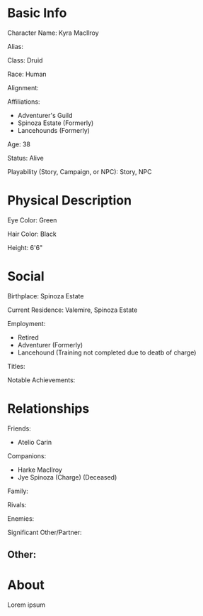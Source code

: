 
# Basic Info
Character Name: Kyra MacIlroy

Alias: 

Class: Druid

Race: Human

Alignment: 

Affiliations: 
 - Adventurer's Guild
 - Spinoza Estate (Formerly)
 - Lancehounds (Formerly)

Age: 38

Status: Alive

Playability (Story, Campaign, or NPC): Story, NPC

# Physical Description
Eye Color: Green

Hair Color: Black

Height: 6'6"

# Social
Birthplace: Spinoza Estate

Current Residence: Valemire, Spinoza Estate

Employment: 
 - Retired
 - Adventurer (Formerly)
 - Lancehound (Training not completed due to deatb of charge)

Titles: 

Notable Achievements:

# Relationships
Friends: 
 - Atelio Carin

Companions: 
 - Harke MacIlroy
 - Jye Spinoza (Charge) (Deceased)

Family: 

Rivals: 

Enemies: 

Significant Other/Partner:

Other: 
 - 

# About
  Lorem ipsum
